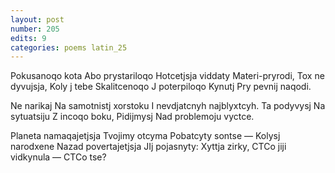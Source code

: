 ```yaml
---
layout: post
number: 205
edits: 9
categories: poems latin_25
---
```


Pokusanoqo kota 
Abo prystariloqo 
Hotcetjsja viddaty 
Materi-pryrodi,
Tox ne dyvujsja,
Koly j tebe
Skalitcenoqo 
J poterpiloqo 
Kynutj 
Pry pevnij naqodi.

Ne narikaj
Na samotnistj xorstoku
I nevdjatcnyh najblyxtcyh.
Ta podyvysj 
Na sytuatsiju 
Z incoqo boku,
Pidijmysj 
Nad problemoju vyctce.

Planeta namaqajetjsja
Tvojimy otcyma
Pobatcyty sontse —
Kolysj narodxene
Nazad povertajetjsja
JIj pojasnyty:
Xyttja zirky,
CTCo jiji vidkynula — 
CTCo tse?
